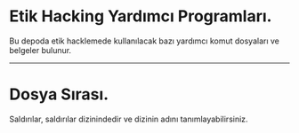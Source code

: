 # Etik Hacking Yardımcı Programları.

Bu depoda etik hacklemede kullanılacak bazı yardımcı komut dosyaları ve belgeler bulunur.

---------------

# Dosya Sırası.

Saldırılar, saldırılar dizinindedir ve dizinin adını tanımlayabilirsiniz.